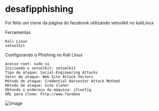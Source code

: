 # desafipphishing
Foi feito um clone da página do facebook utilizando setoolkit no kaliLinux
 
Ferramentas

    Kali Linux
    setoolkit

Configurando o Phishing no Kali Linux

    Acesso root: sudo su
    Iniciando o setoolkit: setoolkit
    Tipo de ataque: Social-Engineering Attacks
    Vetor de ataque: Web Site Attack Vectors
    Método de ataque: Credential Harvester Attack Method 
    Método de ataque: Site Cloner
    Obtendo o endereço da máquina: ifconfig
    URL para clone: http://www.faceboo

![image](https://github.com/FelipAndrad/desafipphishing/assets/106696199/ccddd224-0acc-4d3c-b096-36fc8439cfcf)
